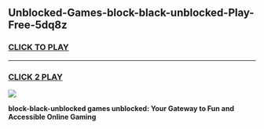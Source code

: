 
## Unblocked-Games-block-black-unblocked-Play-Free-5dq8z
<h3>
<a href="https://premium76.site?title=block-black-unblocked&ref=23A">CLICK TO PLAY</a></h3>
<hr>

<h3>
<a href="https://premium76.site?title=block-black-unblocked&ref=23A">CLICK 2 PLAY</a>
  
</h3>

<a href="https://premium76.site?title=block-black-unblocked&ref=23A"><img src="https://clearcache.store/games.png"></a>


**block-black-unblocked games unblocked: Your Gateway to Fun and Accessible Online Gaming**
